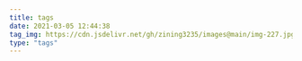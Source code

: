 ```yaml
---
title: tags
date: 2021-03-05 12:44:38
tag_img: https://cdn.jsdelivr.net/gh/zining3235/images@main/img-227.jpg
type: "tags"
---
```

